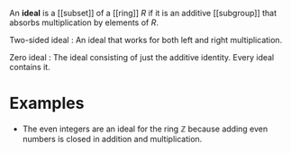 An **ideal** is a [[subset]] of a [[ring]] $R$ if it is an additive [[subgroup]] that absorbs multiplication by elements of $R$.

Two-sided ideal
: An ideal that works for both left and right multiplication.

Zero ideal
: The ideal consisting of just the additive identity. Every ideal contains it.

# Examples


* The even integers are an ideal for the ring $\mathbb{Z}$ because adding even numbers is closed in addition and multiplication.